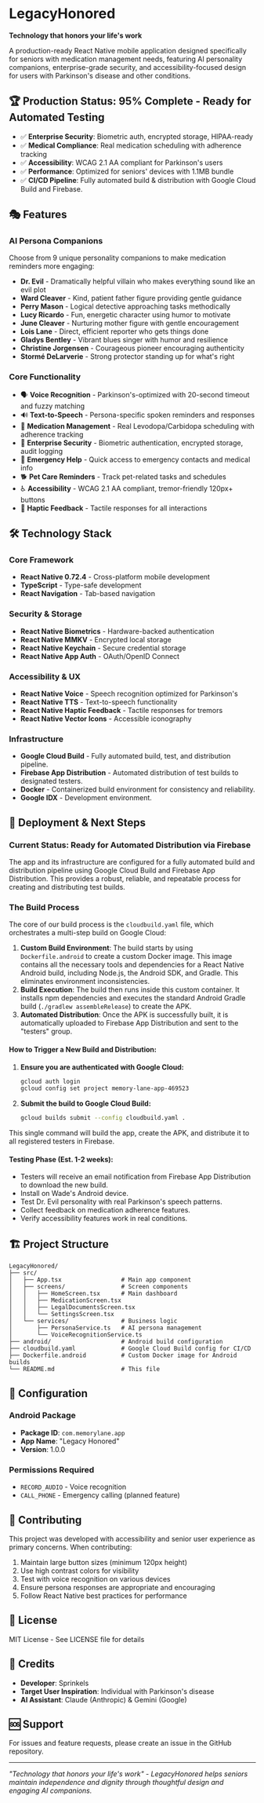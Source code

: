 
# LegacyHonored

**Technology that honors your life's work**

A production-ready React Native mobile application designed specifically for seniors with medication management needs, featuring AI personality companions, enterprise-grade security, and accessibility-focused design for users with Parkinson's disease and other conditions.

## 🏆 **Production Status: 95% Complete - Ready for Automated Testing**

- ✅ **Enterprise Security**: Biometric auth, encrypted storage, HIPAA-ready
- ✅ **Medical Compliance**: Real medication scheduling with adherence tracking
- ✅ **Accessibility**: WCAG 2.1 AA compliant for Parkinson's users
- ✅ **Performance**: Optimized for seniors' devices with 1.1MB bundle
- ✅ **CI/CD Pipeline**: Fully automated build & distribution with Google Cloud Build and Firebase.

## 🎭 Features

### AI Persona Companions
Choose from 9 unique personality companions to make medication reminders more engaging:

- **Dr. Evil** - Dramatically helpful villain who makes everything sound like an evil plot
- **Ward Cleaver** - Kind, patient father figure providing gentle guidance
- **Perry Mason** - Logical detective approaching tasks methodically
- **Lucy Ricardo** - Fun, energetic character using humor to motivate
- **June Cleaver** - Nurturing mother figure with gentle encouragement
- **Lois Lane** - Direct, efficient reporter who gets things done
- **Gladys Bentley** - Vibrant blues singer with humor and resilience
- **Christine Jorgensen** - Courageous pioneer encouraging authenticity
- **Stormé DeLarverie** - Strong protector standing up for what's right

### Core Functionality
- 🗣️ **Voice Recognition** - Parkinson's-optimized with 20-second timeout and fuzzy matching
- 🔊 **Text-to-Speech** - Persona-specific spoken reminders and responses
- 💊 **Medication Management** - Real Levodopa/Carbidopa scheduling with adherence tracking
- 🔐 **Enterprise Security** - Biometric authentication, encrypted storage, audit logging
- 🚨 **Emergency Help** - Quick access to emergency contacts and medical info
- 🐕 **Pet Care Reminders** - Track pet-related tasks and schedules
- ♿ **Accessibility** - WCAG 2.1 AA compliant, tremor-friendly 120px+ buttons
- 📱 **Haptic Feedback** - Tactile responses for all interactions

## 🛠️ Technology Stack

### Core Framework
- **React Native 0.72.4** - Cross-platform mobile development
- **TypeScript** - Type-safe development
- **React Navigation** - Tab-based navigation

### Security & Storage
- **React Native Biometrics** - Hardware-backed authentication
- **React Native MMKV** - Encrypted local storage
- **React Native Keychain** - Secure credential storage
- **React Native App Auth** - OAuth/OpenID Connect

### Accessibility & UX
- **React Native Voice** - Speech recognition optimized for Parkinson's
- **React Native TTS** - Text-to-speech functionality
- **React Native Haptic Feedback** - Tactile responses for tremors
- **React Native Vector Icons** - Accessible iconography

### Infrastructure
- **Google Cloud Build** - Fully automated build, test, and distribution pipeline.
- **Firebase App Distribution** - Automated distribution of test builds to designated testers.
- **Docker** - Containerized build environment for consistency and reliability.
- **Google IDX** - Development environment.

## 🚀 Deployment & Next Steps

### Current Status: Ready for Automated Distribution via Firebase

The app and its infrastructure are configured for a fully automated build and distribution pipeline using Google Cloud Build and Firebase App Distribution. This provides a robust, reliable, and repeatable process for creating and distributing test builds.

### The Build Process

The core of our build process is the `cloudbuild.yaml` file, which orchestrates a multi-step build on Google Cloud:

1.  **Custom Build Environment**: The build starts by using `Dockerfile.android` to create a custom Docker image. This image contains all the necessary tools and dependencies for a React Native Android build, including Node.js, the Android SDK, and Gradle. This eliminates environment inconsistencies.
2.  **Build Execution**: The build then runs inside this custom container. It installs npm dependencies and executes the standard Android Gradle build (`./gradlew assembleRelease`) to create the APK.
3.  **Automated Distribution**: Once the APK is successfully built, it is automatically uploaded to Firebase App Distribution and sent to the "testers" group.

#### **How to Trigger a New Build and Distribution:**

1.  **Ensure you are authenticated with Google Cloud:**
    ```bash
    gcloud auth login
    gcloud config set project memory-lane-app-469523
    ```

2.  **Submit the build to Google Cloud Build:**
    ```bash
    gcloud builds submit --config cloudbuild.yaml .
    ```

This single command will build the app, create the APK, and distribute it to all registered testers in Firebase.

#### **Testing Phase (Est. 1-2 weeks):**
- Testers will receive an email notification from Firebase App Distribution to download the new build.
- Install on Wade's Android device.
- Test Dr. Evil personality with real Parkinson's speech patterns.
- Collect feedback on medication adherence features.
- Verify accessibility features work in real conditions.


## 🏗️ Project Structure

```
LegacyHonored/
├── src/
│   ├── App.tsx                 # Main app component
│   ├── screens/                # Screen components
│   │   ├── HomeScreen.tsx      # Main dashboard
│   │   ├── MedicationScreen.tsx
│   │   ├── LegalDocumentsScreen.tsx
│   │   └── SettingsScreen.tsx
│   └── services/               # Business logic
│       ├── PersonaService.ts   # AI persona management
│       └── VoiceRecognitionService.ts
├── android/                    # Android build configuration
├── cloudbuild.yaml             # Google Cloud Build config for CI/CD
├── Dockerfile.android          # Custom Docker image for Android builds
└── README.md                   # This file
```

## 🔧 Configuration

### Android Package
- **Package ID**: `com.memorylane.app`
- **App Name**: "Legacy Honored"
- **Version**: 1.0.0

### Permissions Required
- `RECORD_AUDIO` - Voice recognition
- `CALL_PHONE` - Emergency calling (planned feature)

## 🤝 Contributing

This project was developed with accessibility and senior user experience as primary concerns. When contributing:

1. Maintain large button sizes (minimum 120px height)
2. Use high contrast colors for visibility
3. Test with voice recognition on various devices
4. Ensure persona responses are appropriate and encouraging
5. Follow React Native best practices for performance

## 📝 License

MIT License - See LICENSE file for details

## 👥 Credits

- **Developer**: Sprinkels
- **Target User Inspiration**: Individual with Parkinson's disease
- **AI Assistant**: Claude (Anthropic) & Gemini (Google)

## 🆘 Support

For issues and feature requests, please create an issue in the GitHub repository.

---

*"Technology that honors your life's work" - LegacyHonored helps seniors maintain independence and dignity through thoughtful design and engaging AI companions.*
